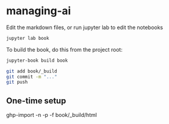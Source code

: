 # managing-ai

Edit the markdown files, or run jupyter lab to edit the notebooks

```bash
jupyter lab book
```

To build the book, do this from the project root:

```bash
jupyter-book build book

git add book/_build
git commit -m "..."
git push
```

## One-time setup

ghp-import -n -p -f book/_build/html
